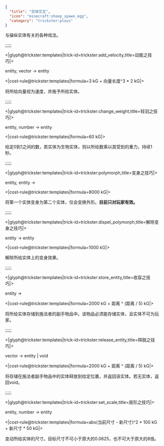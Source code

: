 ```json
{
  "title": "实体交互",
  "icon": "minecraft:sheep_spawn_egg",
  "category": "trickster:ploys"
}
```

与操纵实体有关的各种戏法。

;;;;;

<|glyph@trickster:templates|trick-id=trickster:add_velocity,title=动能之技巧|>

entity, vector -> entity

<|cost-rule@trickster:templates|formula=3 kG + 向量长度^3 * 2 kG|>

将所给向量视为速度，并施予所给实体。

;;;;;

<|glyph@trickster:templates|trick-id=trickster:change_weight,title=轻羽之技巧|>

entity, number -> entity

<|cost-rule@trickster:templates|formula=60 kG|>

给定0到1之间的数，若实体为生物实体，则以所给数乘以其受到的重力，持续1秒。

;;;;;

<|glyph@trickster:templates|trick-id=trickster:polymorph,title=变身之技巧|>

entity, entity ->

<|cost-rule@trickster:templates|formula=8000 kG|>

将第一个实体变身为第二个实体，仅会变换外形。**目前只对玩家有效。**

;;;;;

<|glyph@trickster:templates|trick-id=trickster:dispel_polymorph,title=解除变身之技巧|>

entity -> entity

<|cost-rule@trickster:templates|formula=1000 kG|>

解除所给实体上的变身效果。

;;;;;

<|glyph@trickster:templates|trick-id=trickster:store_entity,title=收容之技巧|>

entity ->

<|cost-rule@trickster:templates|formula=2000 kG + 距离 ^ (距离 / 5) kG|>

将所给实体存储到施法者的副手物品中。该物品必须能存储实体，且实体不可为玩家。

;;;;;

<|glyph@trickster:templates|trick-id=trickster:release_entity,title=释脱之技巧|>

vector -> entity | void

<|cost-rule@trickster:templates|formula=2000 kG + 距离 ^ (距离 / 5) kG|>

将存储在施法者副手物品中的实体释放到给定位置，并返回该实体。若无实体，返回void。

;;;;;

<|glyph@trickster:templates|trick-id=trickster:set_scale,title=居形之技巧|>

entity, number -> entity

<|cost-rule@trickster:templates|formula=abs(当前尺寸 - 新尺寸)^2 * 100 kG + 新尺寸 * 50 kG|>

变动所给实体的尺寸。目标尺寸不可小于原大的0.0625，也不可大于原大的8倍。
